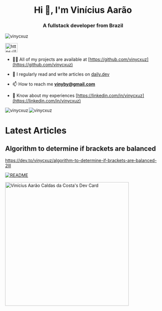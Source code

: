 <h1 align="center">Hi 👋, I'm Vinícius Aarão</h1>
<h3 align="center">A fullstack developer from Brazil</h3>

<p align="left"> <img src="https://komarev.com/ghpvc/?username=vinycxuz&label=Profile%20views&color=0e75b6&style=flat" alt="vinycxuz" /> </p>
<p align="left">
<a href="https://linkedin.com/in/https://linkedin.com/in/vinycxuz" target="blank"><img align="center" src="https://raw.githubusercontent.com/rahuldkjain/github-profile-readme-generator/master/src/images/icons/Social/linked-in-alt.svg" alt="https://linkedin.com/in/vinycxuz" height="30" width="40" /></a>
</p>

- 👨‍💻 All of my projects are available at [https://github.com/vinycxuz](https://github.com/vinycxuz)

- 📝 I regularly read and write articles on [daily.dev](daily.dev)

- 📫 How to reach me **vinyby@gmail.com**

- 📄 Know about my experiences [https://linkedin.com/in/vinycxuz](https://linkedin.com/in/vinycxuz)

<p><img align="left" src="https://github-readme-stats.vercel.app/api/top-langs?username=vinycxuz&show_icons=true&locale=en&layout=compact" alt="vinycxuz" /></p>

<p><img align="center" src="https://github-readme-streak-stats.herokuapp.com/?user=vinycxuz&count_private=true&hide=contribs,stars" alt="vinycxuz" /></p>

<!--START_SECTION:waka-->
<!--END_SECTION:waka-->

<!--START_SECTION:latest-articles-->
# Latest Articles

## Algorithm to determine if brackets are balanced
https://dev.to/vinycxuz/algorithm-to-determine-if-brackets-are-balanced-2lll


<!--END_SECTION:latest-articles-->

[![README](https://github.com/vinycxuz/About-me/actions/workflows/update-readme.yml/badge.svg)](https://github.com/vinycxuz/About-me/actions/workflows/update-readme.yml)

<a href="https://app.daily.dev/vinycxuz"><img src="https://api.daily.dev/devcards/b832c289097248d6947ec3dedbba3e11.png?r=7w9" width="400" alt="Vinícius Aarão Caldas da Costa's Dev Card"/></a>
